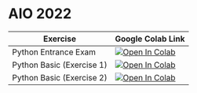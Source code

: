 # AIO 2022
| Exercise | Google Colab Link   |
|---|---|
| Python Entrance Exam | [![Open In Colab](https://colab.research.google.com/assets/colab-badge.svg)](https://colab.research.google.com/github/vohuynhquangnguyen/aio-2022/blob/main/quang-nguyen_vo-huynh_python_entrance_exam.ipynb) |
|  Python Basic (Exercise 1) | [![Open In Colab](https://colab.research.google.com/assets/colab-badge.svg)](https://colab.research.google.com/github/vohuynhquangnguyen/AI2022/blob/main/quang-nguyen_vo-huynh_assignment_1.ipynb)    |
|  Python Basic (Exercise 2) | [![Open In Colab](https://colab.research.google.com/assets/colab-badge.svg)](https://colab.research.google.com/github/vohuynhquangnguyen/aio-2022/blob/main/quang-nguyen_vo-huynh_assignment_2.ipynb)  


